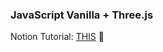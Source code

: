 ### JavaScript Vanilla + Three.js

Notion Tutorial: [THIS](https://five-cod-506.notion.site/Three-js-559a331da2e94c90b792bd81f7bb9d11) 🙂
